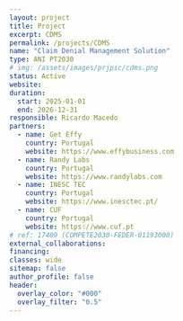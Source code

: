 ```yaml
---
layout: project
title: Project
excerpt: CDMS
permalink: /projects/CDMS
name: "Claim Denial Management Solution"
type: ANI PT2030
# img: /assets/images/prjpic/cdms.png
status: Active
website:
duration:
  start: 2025-01-01
  end: 2026-12-31
responsible: Ricardo Macedo
partners:
  - name: Get Effy
    country: Portugal
    website: https://www.effybusiness.com
  - name: Randy Labs
    country: Portugal
    website: https://www.randylabs.com
  - name: INESC TEC
    country: Portugal
    website: https://www.inesctec.pt/
  - name: CUF
    country: Portugal
    website: https://www.cuf.pt
# ref: 17409 (COMPETE2030-FEDER-01193000)
external_collaborations:
financing:
classes: wide
sitemap: false
author_profile: false
header:
  overlay_color: "#000"
  overlay_filter: "0.5"
---
```

